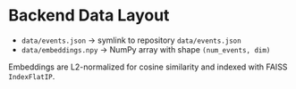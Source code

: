 # Backend Data Layout

- `data/events.json` → symlink to repository `data/events.json`
- `data/embeddings.npy` → NumPy array with shape `(num_events, dim)`

Embeddings are L2-normalized for cosine similarity and indexed with FAISS `IndexFlatIP`.


